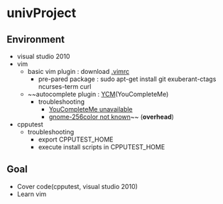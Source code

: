 # univProject

## Environment

 + visual studio 2010
 + vim
   + basic vim plugin : download [.vimrc](http://www.vim-bootstrap.com/)
     + pre-pared package : sudo apt-get install git exuberant-ctags ncurses-term curl
   + ~~autocomplete plugin : [YCM](http://valloric.github.io/YouCompleteMe/#ubuntu-linux-x64)(YouCompleteMe)
     + troubleshooting
       + [YouCompleteMe unavailable](http://stackoverflow.com/questions/39896698/youcompleteme-unavailable-requires-vim-7-4-143)
       + [gnome-256color not known](https://github.com/avelino/vim-bootstrap/issues/18)~~ (**overhead**)
 + cpputest
   + troubleshooting
     + export CPPUTEST_HOME
     + execute install scripts in CPPUTEST_HOME
       
## Goal

 + Cover code(cpputest, visual studio 2010)
 + Learn vim
